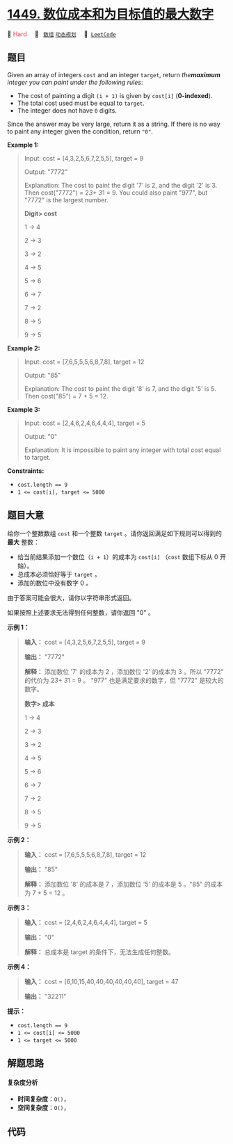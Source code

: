 # [1449. 数位成本和为目标值的最大数字](https://leetcode.com/problems/form-largest-integer-with-digits-that-add-up-to-target)

🔴 <font color=#ff334b>Hard</font>&emsp; 🔖&ensp; [`数组`](/leetcode/outline/tag/array.md) [`动态规划`](/leetcode/outline/tag/dynamic-programming.md)&emsp; 🔗&ensp;[`LeetCode`](https://leetcode.com/problems/form-largest-integer-with-digits-that-add-up-to-target)

## 题目

Given an array of integers `cost` and an integer `target`, return
_the**maximum** integer you can paint under the following rules_:

  * The cost of painting a digit `(i + 1)` is given by `cost[i]` (**0-indexed**).
  * The total cost used must be equal to `target`.
  * The integer does not have `0` digits.

Since the answer may be very large, return it as a string. If there is no way
to paint any integer given the condition, return `"0"`.



**Example 1:**

> Input: cost = [4,3,2,5,6,7,2,5,5], target = 9
> 
> Output: "7772"
> 
> Explanation: The cost to paint the digit '7' is 2, and the digit '2' is 3. Then cost("7772") = 2*3+ 3*1 = 9. You could also paint "977", but "7772" is the largest number.
> 
> **Digit> 
> cost**
> 
>   1  ->   4
> 
>   2  ->   3
> 
>   3  ->   2
> 
>   4  ->   5
> 
>   5  ->   6
> 
>   6  ->   7
> 
>   7  ->   2
> 
>   8  ->   5
> 
>   9  ->   5

**Example 2:**

> Input: cost = [7,6,5,5,5,6,8,7,8], target = 12
> 
> Output: "85"
> 
> Explanation: The cost to paint the digit '8' is 7, and the digit '5' is 5. Then cost("85") = 7 + 5 = 12.

**Example 3:**

> Input: cost = [2,4,6,2,4,6,4,4,4], target = 5
> 
> Output: "0"
> 
> Explanation: It is impossible to paint any integer with total cost equal to target.

**Constraints:**

  * `cost.length == 9`
  * `1 <= cost[i], target <= 5000`


## 题目大意

给你一个整数数组 `cost` 和一个整数 `target` 。请你返回满足如下规则可以得到的 **最大** 整数：

  * 给当前结果添加一个数位（`i + 1`）的成本为 `cost[i]` （`cost` 数组下标从 0 开始）。
  * 总成本必须恰好等于 `target` 。
  * 添加的数位中没有数字 0 。

由于答案可能会很大，请你以字符串形式返回。

如果按照上述要求无法得到任何整数，请你返回 "0" 。

**示例 1：**

> 
> 
> 
> 
> 
> **输入：** cost = [4,3,2,5,6,7,2,5,5], target = 9
> 
> **输出：** "7772"
> 
> **解释：** 添加数位 '7' 的成本为 2 ，添加数位 '2' 的成本为 3 。所以 "7772" 的代价为 2*3+ 3*1 = 9 。 "977" 也是满足要求的数字，但 "7772" 是较大的数字。
> 
> **数字> 
>  成本**
> 
>   1  ->   4
> 
>   2  ->   3
> 
>   3  ->   2
> 
>   4  ->   5
> 
>   5  ->   6
> 
>   6  ->   7
> 
>   7  ->   2
> 
>   8  ->   5
> 
>   9  ->   5
> 
> 

**示例 2：**

> 
> 
> 
> 
> 
> **输入：** cost = [7,6,5,5,5,6,8,7,8], target = 12
> 
> **输出：** "85"
> 
> **解释：** 添加数位 '8' 的成本是 7 ，添加数位 '5' 的成本是 5 。"85" 的成本为 7 + 5 = 12 。
> 
> 

**示例 3：**

> 
> 
> 
> 
> 
> **输入：** cost = [2,4,6,2,4,6,4,4,4], target = 5
> 
> **输出：** "0"
> 
> **解释：** 总成本是 target 的条件下，无法生成任何整数。
> 
> 

**示例 4：**

> 
> 
> 
> 
> 
> **输入：** cost = [6,10,15,40,40,40,40,40,40], target = 47
> 
> **输出：** "32211"
> 
> 

**提示：**

  * `cost.length == 9`
  * `1 <= cost[i] <= 5000`
  * `1 <= target <= 5000`


## 解题思路

#### 复杂度分析

- **时间复杂度**：`O()`，
- **空间复杂度**：`O()`，

## 代码

```javascript

```